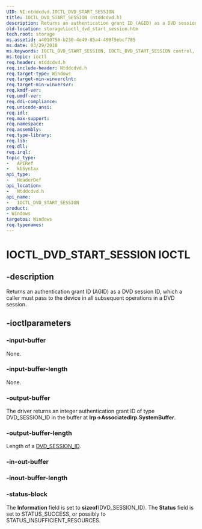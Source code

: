 ```yaml
---
UID: NI:ntddcdvd.IOCTL_DVD_START_SESSION
title: IOCTL_DVD_START_SESSION (ntddcdvd.h)
description: Returns an authentication grant ID (AGID) as a DVD session ID, which a caller must pass to the device in all subsequent operations in a DVD session.
old-location: storage\ioctl_dvd_start_session.htm
tech.root: storage
ms.assetid: a4010756-b230-4e49-85a4-498f5ebcf785
ms.date: 03/29/2018
ms.keywords: IOCTL_DVD_START_SESSION, IOCTL_DVD_START_SESSION control, IOCTL_DVD_START_SESSION control code [Storage Devices], k307_e26336f9-b482-4340-8315-cd8771c5bb81.xml, ntddcdvd/IOCTL_DVD_START_SESSION, storage.ioctl_dvd_start_session
ms.topic: ioctl
req.header: ntddcdvd.h
req.include-header: Ntddcdvd.h
req.target-type: Windows
req.target-min-winverclnt: 
req.target-min-winversvr: 
req.kmdf-ver: 
req.umdf-ver: 
req.ddi-compliance: 
req.unicode-ansi: 
req.idl: 
req.max-support: 
req.namespace: 
req.assembly: 
req.type-library: 
req.lib: 
req.dll: 
req.irql: 
topic_type:
-	APIRef
-	kbSyntax
api_type:
-	HeaderDef
api_location:
-	Ntddcdvd.h
api_name:
-	IOCTL_DVD_START_SESSION
product:
- Windows
targetos: Windows
req.typenames: 
---
```


# IOCTL_DVD_START_SESSION IOCTL


## -description



Returns an authentication grant ID (AGID) as a DVD session ID, which a caller must pass to the device in all subsequent operations in a DVD session.




## -ioctlparameters




### -input-buffer

None.


### -input-buffer-length

None.


### -output-buffer

The driver returns an integer authentication grant ID of type DVD_SESSION_ID in the buffer at <b>Irp-&gt;AssociatedIrp.SystemBuffer</b>. 


### -output-buffer-length

Length of a <a href="https://msdn.microsoft.com/library/windows/hardware/ff553743">DVD_SESSION_ID</a>.


### -in-out-buffer








### -inout-buffer-length








### -status-block

The <b>Information</b> field is set to <b>sizeof</b>(DVD_SESSION_ID). The <b>Status</b> field is set to STATUS_SUCCESS, or possibly to STATUS_INSUFFICIENT_RESOURCES.

